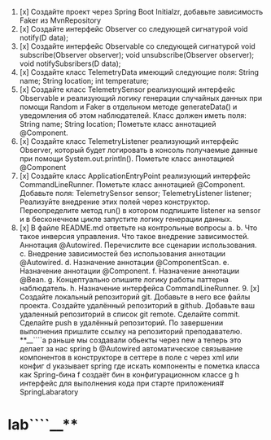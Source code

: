 1. [x] Создайте проект через Spring Boot Initialzr, добавьте зависимость Faker из
MvnRepository
2. [x] Создайте интерфейс Observer<D> со следующей сигнатурой
   void notify(D data);
3. [x] Создайте интерфейс Observable<D> со следующей сигнатурой
   void subscribe(Observer<D> observer);
   void unsubscribe(Observer<D> observer);
   void notifySubsribers(D data);
4. [x] Создайте класс TelemetryData имеющий следующие поля:
   String name;
   String location;
   int temperature;
5. [x] Создайте класс TelemetrySensor реализующий интерфейс
   Observable<TelemetryData> и реализующий логику генерации
   случайных данных при помощи Random и Faker в отдельном методе
   generateData() и уведомления об этом наблюдателей. Класс должен
   иметь поля:
   String name;
   String location;
   Пометьте класс аннотацией @Component.
6. [x] Создайте класс TelemetryListener реализующий интерфейс
   Observer<TelemetryData>, который будет логировать в консоль
   получаемые данные при помощи System.out.println(). Пометьте
   класс аннотацией @Component
7. [x] Создайте класс ApplicationEntryPoint реализующий интерфейс CommandLineRunner. Пометьте класс аннотацией @Component. Добавьте
   поля:
   TelemetrySensor sensor;
   TelemetryListener listener;
   Реализуйте внедрение этих полей через конструктор. Переопределите
   метод run() в котором подпишите listener на sensor и в бесконечном
   цикле запустите логику генерации данных.
8. [x] В файле README.md ответьте на контрольные вопросы
   a.
   b. Что такое инверсия управления. Что такое внедрение зависимостей.
   Аннотация @Autowired. Перечислите все сценарии использования.
   c. Внедрение зависимостей без использования аннотации @Autowired.
   d. Назначение аннотации @ComponentScan.
   e. Назначение аннотации @Component.
   f. Назначение аннотации @Bean.
   g. Концептуально опишите логику работы паттерна наблюдатель.
   h. Назначение интерфейса CommandLineRunner.
   9. [x] Создайте локальный репозиторий git. Добавьте в него все файлы проекта.
      Создайте удалённый репозиторий в github. Добавьте ваш удаленный
      репозиторий в список git remote. Сделайте commit. Сделайте push в
      удалённый репозиторий. По завершении выполнения пришлите ссылку на
      репозиторий преподавателю.
   **__````a раньше мы создавали обьекты через new а теперь это делает за нас spring
   b @Autowired автоматическое связывание компонентов в конструкторе в сеттере в поле
   c через xml или конфиг
   d указывает spring где искать компоненты
   e пометка класса как Spring-бина
   f создаёт бин в конфигурационном классе
   g 
   h интерфейс для выполнения кода при старте приложения# SpringLabaratory
# lab````__**
